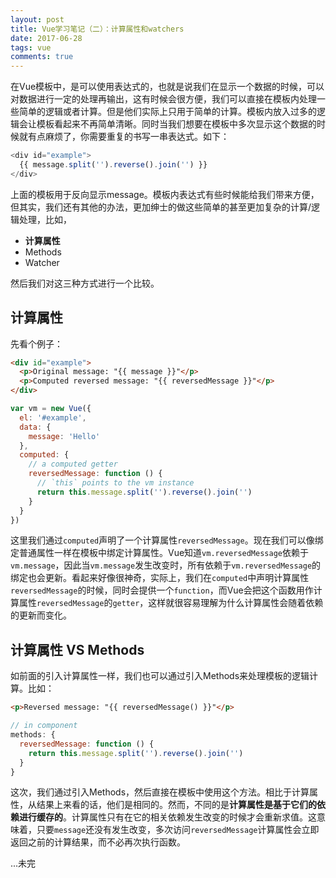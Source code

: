 ```yaml
---
layout: post
title: Vue学习笔记（二）：计算属性和watchers
date: 2017-06-28
tags: vue
comments: true
---
```


在Vue模板中，是可以使用表达式的，也就是说我们在显示一个数据的时候，可以对数据进行一定的处理再输出，这有时候会很方便，我们可以直接在模板内处理一些简单的逻辑或者计算。但是他们实际上只用于简单的计算。模板内放入过多的逻辑会让模板看起来不再简单清晰。同时当我们想要在模板中多次显示这个数据的时候就有点麻烦了，你需要重复的书写一串表达式。如下：

```javascript
<div id="example">
  {{ message.split('').reverse().join('') }}
</div>
```

上面的模板用于反向显示message。模板内表达式有些时候能给我们带来方便，但其实，我们还有其他的办法，更加绅士的做这些简单的甚至更加复杂的计算/逻辑处理，比如，

* **计算属性**
* Methods
* Watcher

然后我们对这三种方式进行一个比较。

## 计算属性

先看个例子：

```HTML
<div id="example">
  <p>Original message: "{{ message }}"</p>
  <p>Computed reversed message: "{{ reversedMessage }}"</p>
</div>
```

```javascript
var vm = new Vue({
  el: '#example',
  data: {
    message: 'Hello'
  },
  computed: {
    // a computed getter
    reversedMessage: function () {
      // `this` points to the vm instance
      return this.message.split('').reverse().join('')
    }
  }
})
```

这里我们通过`computed`声明了一个计算属性`reversedMessage`。现在我们可以像绑定普通属性一样在模板中绑定计算属性。Vue知道`vm.reversedMessage`依赖于`vm.message`，因此当`vm.message`发生改变时，所有依赖于`vm.reversedMessage`的绑定也会更新。看起来好像很神奇，实际上，我们在`computed`中声明计算属性`reversedMessage`的时候，同时会提供一个`function`，而Vue会把这个函数用作计算属性`reversedMessage`的`getter`，这样就很容易理解为什么计算属性会随着依赖的更新而变化。

## 计算属性 VS Methods

如前面的引入计算属性一样，我们也可以通过引入Methods来处理模板的逻辑计算。比如：

```HTML
<p>Reversed message: "{{ reversedMessage() }}"</p>
```

```javascript
// in component
methods: {
  reversedMessage: function () {
    return this.message.split('').reverse().join('')
  }
}
```

这次，我们通过引入Methods，然后直接在模板中使用这个方法。相比于计算属性，从结果上来看的话，他们是相同的。然而，不同的是**计算属性是基于它们的依赖进行缓存的**。计算属性只有在它的相关依赖发生改变的时候才会重新求值。这意味着，只要`message`还没有发生改变，多次访问`reversedMessage`计算属性会立即返回之前的计算结果，而不必再次执行函数。

...未完

